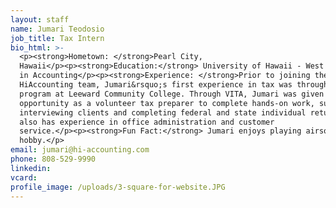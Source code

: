 ```yaml
---
layout: staff
name: Jumari Teodosio
job_title: Tax Intern
bio_html: >-
  <p><strong>Hometown: </strong>Pearl City,
  Hawaii</p><p><strong>Education:</strong> University of Hawaii - West Oahu, BA
  in Accounting</p><p><strong>Experience: </strong>Prior to joining the
  HiAccounting team, Jumari&rsquo;s first experience in tax was through the VITA
  program at Leeward Community College. Through VITA, Jumari was given the
  opportunity as a volunteer tax preparer to complete hands-on work, such as
  interviewing clients and completing federal and state individual returns. He
  also has experience in office administration and customer
  service.</p><p><strong>Fun Fact:</strong> Jumari enjoys playing airsoft as a
  hobby.</p>
email: jumari@hi-accounting.com
phone: 808-529-9990
linkedin:
vcard:
profile_image: /uploads/3-square-for-website.JPG
---
```


